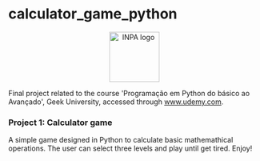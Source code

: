 # calculator_game_python

<p align="center"> <img src=https://upload.wikimedia.org/wikipedia/commons/thumb/c/c3/Python-logo-notext.svg/1200px-Python-logo-notext.svg.png width="100" alt="INPA logo" class="center"></p>

Final project related to the course 'Programação em Python do básico ao Avançado', Geek University, accessed
through www.udemy.com.

### Project 1: Calculator game

A simple game designed in Python to calculate basic mathemathical operations.
The user can select three levels and play until get tired.
Enjoy!
